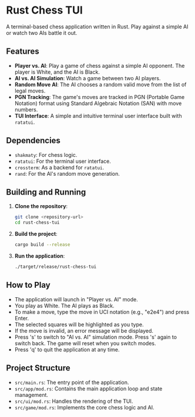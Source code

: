 # Rust Chess TUI

A terminal-based chess application written in Rust. Play against a simple AI or watch two AIs battle it out.

## Features

- **Player vs. AI**: Play a game of chess against a simple AI opponent. The player is White, and the AI is Black.
- **AI vs. AI Simulation**: Watch a game between two AI players.
- **Random Move AI**: The AI chooses a random valid move from the list of legal moves.
- **PGN Tracking**: The game's moves are tracked in PGN (Portable Game Notation) format using Standard Algebraic Notation (SAN) with move numbers.
- **TUI Interface**: A simple and intuitive terminal user interface built with `ratatui`.

## Dependencies

- `shakmaty`: For chess logic.
- `ratatui`: For the terminal user interface.
- `crossterm`: As a backend for `ratatui`.
- `rand`: For the AI's random move generation.

## Building and Running

1. **Clone the repository**:
   ```sh
   git clone <repository-url>
   cd rust-chess-tui
   ```

2. **Build the project**:
   ```sh
   cargo build --release
   ```

3. **Run the application**:
   ```sh
   ./target/release/rust-chess-tui
   ```

## How to Play

- The application will launch in "Player vs. AI" mode.
- You play as White. The AI plays as Black.
- To make a move, type the move in UCI notation (e.g., "e2e4") and press Enter.
- The selected squares will be highlighted as you type.
- If the move is invalid, an error message will be displayed.
- Press 's' to switch to "AI vs. AI" simulation mode. Press 's' again to switch back. The game will reset when you switch modes.
- Press 'q' to quit the application at any time.

## Project Structure

- `src/main.rs`: The entry point of the application.
- `src/app/mod.rs`: Contains the main application loop and state management.
- `src/ui/mod.rs`: Handles the rendering of the TUI.
- `src/game/mod.rs`: Implements the core chess logic and AI.
